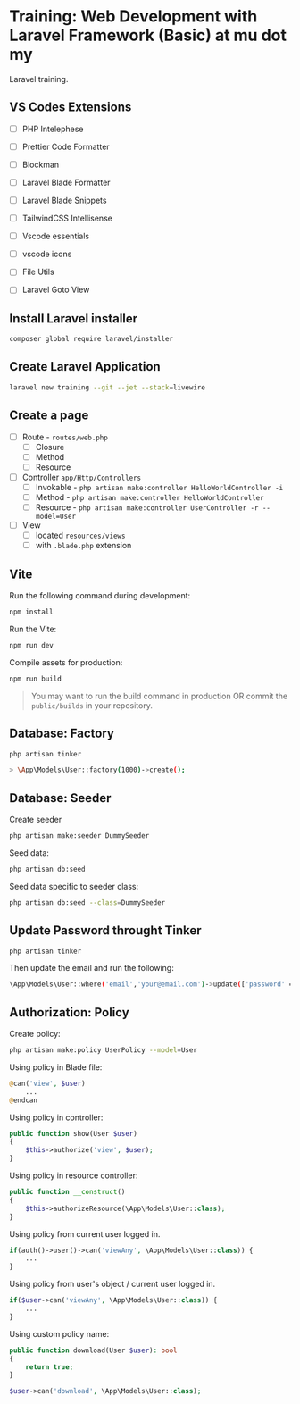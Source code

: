 # Training: Web Development with Laravel Framework (Basic) at mu dot my

Laravel training.

## VS Codes Extensions

- [ ] PHP Intelephese
- [ ] Prettier Code Formatter
- [ ] Blockman
- [ ] Laravel Blade Formatter
- [ ] Laravel Blade Snippets
- [ ] TailwindCSS Intellisense
- [ ] Vscode essentials
- [ ] vscode icons
- [ ] File Utils
- [ ] Laravel Goto View


## Install Laravel installer

```bash
composer global require laravel/installer
```

## Create Laravel Application


```bash
laravel new training --git --jet --stack=livewire
```

## Create a page

- [ ] Route - `routes/web.php`
  - [ ] Closure
  - [ ] Method
  - [ ] Resource
- [ ] Controller `app/Http/Controllers`
  - [ ] Invokable - `php artisan make:controller HelloWorldController -i`
  - [ ] Method - `php artisan make:controller HelloWorldController`
  - [ ] Resource - `php artisan make:controller UserController -r --model=User`
- [ ] View
  - [ ] located `resources/views`
  - [ ] with `.blade.php` extension

## Vite

Run the following command during development:

```bash
npm install
```

Run the Vite:

```bash
npm run dev
```

Compile assets for production:

```bash
npm run build
```

> You may want to run the build command in production OR commit the `public/builds` in your repository.

## Database: Factory

```bash
php artisan tinker
```

```bash
> \App\Models\User::factory(1000)->create();
```

## Database: Seeder

Create seeder

```bash
php artisan make:seeder DummySeeder
```

Seed data:

```bash
php artisan db:seed
```

Seed data specific to seeder class:

```bash
php artisan db:seed --class=DummySeeder
```

## Update Password throught Tinker

```bash
php artisan tinker
```

Then update the email and run the following:

```bash
\App\Models\User::where('email','your@email.com')->update(['password' => Hash::make('password')]);
```

## Authorization: Policy

Create policy:

```bash
php artisan make:policy UserPolicy --model=User
```

Using policy in Blade file:

```php
@can('view', $user)
    ...
@endcan
```

Using policy in controller:

```php
public function show(User $user)
{
    $this->authorize('view', $user);
}
```

Using policy in resource controller:

```php
public function __construct()
{
    $this->authorizeResource(\App\Models\User::class);
}
```

Using policy from current user logged in.

```php
if(auth()->user()->can('viewAny', \App\Models\User::class)) {
    ...
}
```

Using policy from user's object / current user logged in.

```php
if($user->can('viewAny', \App\Models\User::class)) {
    ...
}
```

Using custom policy name:

```php
public function download(User $user): bool
{
    return true;
}
```

```php
$user->can('download', \App\Models\User::class);
```
